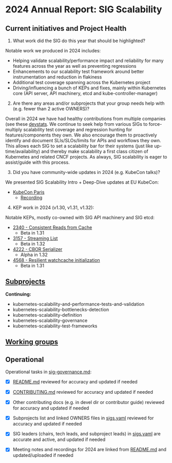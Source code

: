 # 2024 Annual Report: SIG Scalability

## Current initiatives and Project Health

1. What work did the SIG do this year that should be highlighted?

Notable work we produced in 2024 includes:
- Helping validate scalability/performance impact and reliability for many features across the year as well as preventing regressions
- Enhancements to our scalability test framework around better instrumentation and reduction in flakiness
- Additional test coverage spanning across the Kubernetes project
- Driving/influencing a bunch of KEPs and fixes, mainly within Kubernetes core (API server, API machinery, etcd and kube-controller-manager)

2. Are there any areas and/or subprojects that your group needs help with (e.g. fewer than 2 active OWNERS)?

Overall in 2024 we have had healthy contributions from multiple companies (see these [devstats](https://k8s.devstats.cncf.io/d/8/company-statistics-by-repository-group?orgId=1&var-period=d7&var-metric=contributions&var-repogroup_name=SIG%20Scalability&var-repo_name=kubernetes%2Fkubernetes&var-companies=All&from=1672560000000&to=1704095999000).
We continue to seek help from various SIGs to force-multiply scalability test coverage and regression hunting for features/components they own. We also encourage them to proactively identify and document SLIs/SLOs/limits for APIs and workflows they own. This allows each SIG to set a scalability bar for their systems (just like up-time/availability) and thereby make scalability a first class citizen of Kubernetes and related CNCF projects. As always, SIG scalability is eager to assist/guide with this process.

3. Did you have community-wide updates in 2024 (e.g. KubeCon talks)?

We presented SIG Scalability Intro + Deep-Dive updates at EU KubeCon:
- [KubeCon Paris](https://kccnceu2024.sched.com/event/1Yhgs/intro-deep-dive-kubernetes-sig-scalability-wojciech-tyczynski-google-shyam-jeedigunta-amazon-web-services)
  - [Recording](https://www.youtube.com/watch?v=g75sjSmdneE)

4. KEP work in 2024 (v1.30, v1.31, v1.32):

Notable KEPs, mostly co-owned with SIG API machinery and SIG etcd:
- [2340 - Consistent Reads from Cache](https://github.com/kubernetes/enhancements/tree/master/keps/sig-api-machinery/2340-Consistent-reads-from-cache)
  - Beta in 1.31
- [3157 - Streaming List](https://github.com/kubernetes/enhancements/tree/master/keps/sig-api-machinery/3157-watch-list)
  - Beta in 1.32
- [4222 - CBOR Serializer](https://github.com/kubernetes/enhancements/tree/master/keps/sig-api-machinery/4222-cbor-serializer)
  - Alpha in 1.32
- [4568 - Resilient watchcache initialization](https://github.com/kubernetes/enhancements/tree/master/keps/sig-api-machinery/4568-resilient-watchcache-initialization)
  - Beta in 1.31


## [Subprojects](https://git.k8s.io/community/sig-scalability#subprojects)


**Continuing:**
  - kubernetes-scalability-and-performance-tests-and-validation
  - kubernetes-scalability-bottlenecks-detection
  - kubernetes-scalability-definition
  - kubernetes-scalability-governance
  - kubernetes-scalability-test-frameworks

## [Working groups](https://git.k8s.io/community/sig-scalability#working-groups)


## Operational

Operational tasks in [sig-governance.md]:
- [X] [README.md] reviewed for accuracy and updated if needed
- [X] [CONTRIBUTING.md] reviewed for accuracy and updated if needed
- [X] Other contributing docs (e.g. in devel dir or contributor guide) reviewed for accuracy and updated if needed
- [X] Subprojects list and linked OWNERS files in [sigs.yaml] reviewed for accuracy and updated if needed
- [X] SIG leaders (chairs, tech leads, and subproject leads) in [sigs.yaml] are accurate and active, and updated if needed
- [X] Meeting notes and recordings for 2024 are linked from [README.md] and updated/uploaded if needed


[CONTRIBUTING.md]: https://git.k8s.io/community/sig-scalability/CONTRIBUTING.md
[sig-governance.md]: https://git.k8s.io/community/committee-steering/governance/sig-governance.md
[README.md]: https://git.k8s.io/community/sig-scalability/README.md
[sigs.yaml]: https://git.k8s.io/community/sigs.yaml
[devel]: https://git.k8s.io/community/contributors/devel/README.md
